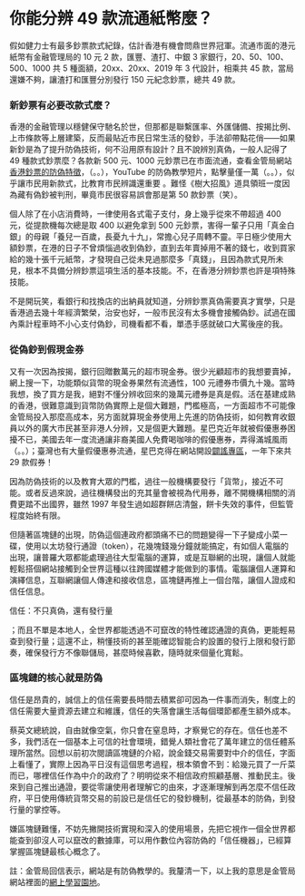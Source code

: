 # 你能分辨 49 款流通紙幣麼？

假如健力士有最多鈔票款式紀錄，估計香港有機會問鼎世界冠軍。流通市面的港元紙幣有金融管理局的 10 元 2 款，匯豐、渣打、中銀 3 家銀行，20、50、100、500、1000 共 5 種面額，20xx、20xx、2019 年 3 代設計，相乘共 45 款，當局還嫌不夠，讓渣打和匯豐分別發行 150 元紀念鈔票，總共 49 款。

### **新鈔票有必要改款式麼？**

香港的金融管理以穩健保守馳名於世，但那都是聯繫匯率、外匯儲備、按揭比例、上市條款等上層建築，反而最貼近市民日常生活的發鈔，手法卻帶點花俏——如果新鈔是為了提升防偽技術，何不沿用原有設計？且不說辨別真偽，一般人記得了 49 種款式鈔票麼？各款新 500 元、1000 元鈔票已在市面流通，查看金管局網站[香港鈔票的防偽特徵](https://www.hkma.gov.hk/chi/classroom/page/notescoins/security.htm)，（。。），YouTube 的防偽教學短片，點擊量僅一萬（。。），似乎讓市民用新款式，比教育市民辨識還重要 。難怪《樹大招風》道具領班一度因為藏有偽鈔被判刑，畢竟市民很容易誤會那是第 50 款鈔票（笑）。

個人除了在小店消費時，一律使用各式電子支付，身上幾乎從來不帶超過 400 元，從提款機每次總是取 400 以避免拿到 500 元鈔票，害得一輩子只用「真金白銀」的母親「養兒一百歲，長憂九十九」，常擔心兒子周轉不靈。平日極少使用大額鈔票，在港的日子不曾煩惱過收到偽鈔，直到去年賣掉用不著的錢七，收到買家給的幾十張千元紙幣，才發現自己從未見過那麼多「真錢」，且因為款式見所未見，根本不具備分辨鈔票這項生活的基本技能。不，在香港分辨鈔票也許是項特殊技能。

不是開玩笑，看銀行和找換店的出納員就知道，分辨鈔票真偽需要真才實學，只是香港過去幾十年經濟繁榮，治安也好，一般市民沒有太多機會接觸偽鈔。試過在國內乘計程車時不小心支付偽鈔，司機看都不看，單憑手感就破口大罵後座的我。

### **從偽鈔到假現金券**

又有一次因為按揭，銀行回贈數萬元的超市現金券。很少光顧超市的我想要賣掉，網上搜一下，功能類似貨幣的現金券果然有流通性，100 元禮券市價九十幾。當時我想，換了買方是我，絕對不懂分辨收回來的幾萬元禮券是真是假。活在基建成熟的香港，很難意識到貨幣防偽實際上是個大難題，門檻極高，一方面超市不可能像金管局投入那麼高成本，另方面就算現金券使用上先進的防偽技術，如何教育收銀員以外的廣大市民甚至非港人分辨，又是個更大難題。星巴克近年就被假優惠券困擾不已，美國去年一度流通讓非裔美國人免費喝咖啡的假優惠券，弄得滿城風雨（。。）；臺灣也有大量假優惠券流通，星巴克得在網站開設[闢謠專區](https://www.starbucks.com.tw/stores/allevent/show.jspx?n=1016)，一年下來共 29 款假券！

因為防偽技術的以及教育大眾的門檻，過往一般機構要發行「貨幣」，接近不可能。或者反過來說，過往機構發出的充其量會被視為代用券，離不開機構相關的消費更踏不出國界，雖然 1997 年發生過如超群餅店清盤，餅卡失效的事件，但監管程度始終有限。

但隨著區塊鏈的出現，防偽這個連政府都頭痛不已的問題變得一下子變成小菜一碟，使用以太坊發行通證（token），花幾塊錢幾分鐘就能搞定，有如個人電腦的出現，讓普羅大眾都能處理過往大型電腦的運算，或是互聯網的出現，讓個人就能輕鬆搭個網站接觸到全世界這種以往跨國媒體才能做到的事情。電腦讓個人運算和演繹信息，互聯網讓個人傳達和接收信息，區塊鏈再推上一個台階，讓個人證成和信任信息。

信任：不只真偽，還有發行量

 ；而且不單是本地人，全世界都能透過不可竄改的特性確認通證的真偽，更能輕易查到發行量；這還不止，稍懂技術的甚至能確認智能合約設置的發行上限和發行節奏，確保發行方不像聯儲局，甚麼時候喜歡，隨時就來個量化寬鬆。

### **區塊鏈的核心就是防偽**

信任是昂貴的，誠信上的信任需要長時間去積累卻可因為一件事而消失，制度上的信任需要大量資源去建立和維護，信任的失落會讓生活每個環節都產生額外成本。

蔡英文總統說，自由就像空氣，你只會在窒息時，才察覺它的存在。信任也差不多，我們活在一個基本上可信的社會環境，錯覺人類社會花了萬年建立的信任體系理所當然。回想以前初次閱讀區塊鏈的介紹，說金錢交易需要對中介的信任，字面上看懂了，實際上因為平日沒有這個思考過程，根本領會不到：給幾元買了一斤菜而已，哪裡信任作為中介的政府了？明明從來不相信政府照顧基層、推動民主。後來到自己推出通證，要從零讓使用者理解它的由來，才逐漸理解到再怎麼不信任政府，平日使用傳統貨幣交易的前設已是信任它的發鈔機制，從最基本的防偽，到發行量的掌控等。

嫌區塊鏈難懂，不妨先撇開技術實現和深入的使用場景，先把它視作一個全世界都能查到卻沒人可以竄改的數據庫，可以用作數位內容防偽的「信任機器」，已經算掌握區塊鏈最核心概念了。

註：金管局回信表示，網站是有防偽教學的。我釐清一下，以上我的意思是金管局網站裡面的[網上學習園地](https://www.hkma.gov.hk/chi/classroom/page/notescoins/security.htm)。

